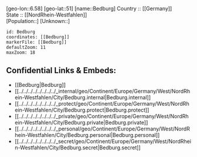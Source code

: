 ﻿---
location: [51,6.58] 
mapzoom: [7,12] 
mapmarker: city 
type: City
tags:
- geo/City


SpocWebEntityId: 29064
isDeleted: false
confidential: public

---
[geo-lon::6.58] 
[geo-lat::51] 
[name::Bedburg] 
Country :: [[Germany]]  
State :: [[NordRhein-Westfahlen]]  
[Population::] 
[Unknown::] 


```leaflet
id: Bedburg
coordinates: [[Bedburg]] 
markerFile: [[Bedburg]] 
defaultZoom: 11 
maxZoom: 18
```


## Confidential Links & Embeds: 
- [[Bedburg|Bedburg]]  
- [[../../../../../../../../_internal/geo/Continent/Europe/Germany/West/NordRhein-Westfahlen/City/Bedburg.internal|Bedburg.internal]] 
- [[../../../../../../../../_protect/geo/Continent/Europe/Germany/West/NordRhein-Westfahlen/City/Bedburg.protect|Bedburg.protect]] 
- [[../../../../../../../../_private/geo/Continent/Europe/Germany/West/NordRhein-Westfahlen/City/Bedburg.private|Bedburg.private]] 
- [[../../../../../../../../_personal/geo/Continent/Europe/Germany/West/NordRhein-Westfahlen/City/Bedburg.personal|Bedburg.personal]] 
- [[../../../../../../../../_secret/geo/Continent/Europe/Germany/West/NordRhein-Westfahlen/City/Bedburg.secret|Bedburg.secret]] 
